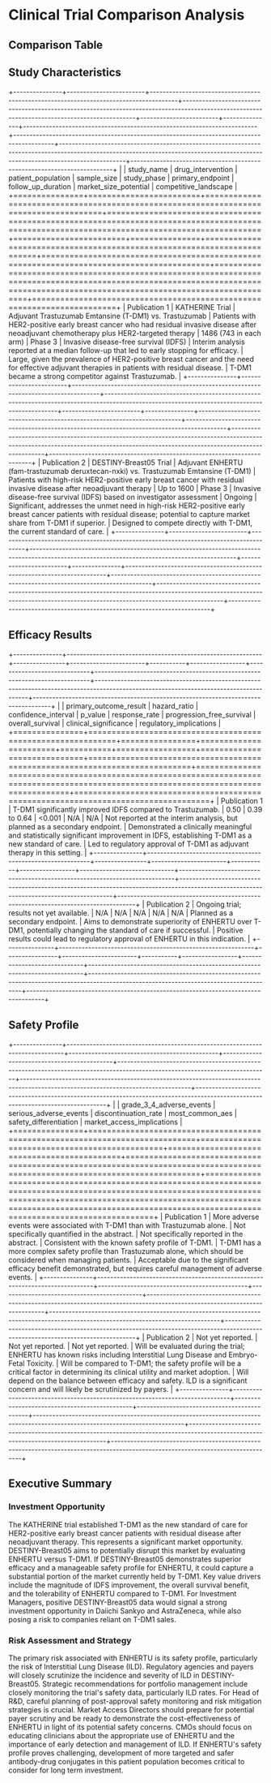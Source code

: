# Clinical Trial Comparison Analysis

## Comparison Table

## Study Characteristics
+---------------+------------------------+--------------------------------------------------------------------------------------+---------------------------------------------------------------------------------------------------------------------------------------------+------------------------+---------------+------------------------------------------------------------------------+------------------------------------------------------------------------------------------+--------------------------------------------------------------------------------------------------------------------------------------------------------------------------------+------------------------------------------------------------------------+
|               | study_name             | drug_intervention                                                                    | patient_population                                                                                                                          | sample_size            | study_phase   | primary_endpoint                                                       | follow_up_duration                                                                       | market_size_potential                                                                                                                                                          | competitive_landscape                                                  |
+===============+========================+======================================================================================+=============================================================================================================================================+========================+===============+========================================================================+==========================================================================================+================================================================================================================================================================================+========================================================================+
| Publication 1 | KATHERINE Trial        | Adjuvant Trastuzumab Emtansine (T-DM1) vs. Trastuzumab                               | Patients with HER2-positive early breast cancer who had residual invasive disease after neoadjuvant chemotherapy plus HER2-targeted therapy | 1486 (743 in each arm) | Phase 3       | Invasive disease-free survival (IDFS)                                  | Interim analysis reported at a median follow-up that led to early stopping for efficacy. | Large, given the prevalence of HER2-positive breast cancer and the need for effective adjuvant therapies in patients with residual disease.                                    | T-DM1 became a strong competitor against Trastuzumab.                  |
+---------------+------------------------+--------------------------------------------------------------------------------------+---------------------------------------------------------------------------------------------------------------------------------------------+------------------------+---------------+------------------------------------------------------------------------+------------------------------------------------------------------------------------------+--------------------------------------------------------------------------------------------------------------------------------------------------------------------------------+------------------------------------------------------------------------+
| Publication 2 | DESTINY-Breast05 Trial | Adjuvant ENHERTU (fam-trastuzumab deruxtecan-nxki) vs. Trastuzumab Emtansine (T-DM1) | Patients with high-risk HER2-positive early breast cancer with residual invasive disease after neoadjuvant therapy                          | Up to 1600             | Phase 3       | Invasive disease-free survival (IDFS) based on investigator assessment | Ongoing                                                                                  | Significant, addresses the unmet need in high-risk HER2-positive early breast cancer patients with residual disease; potential to capture market share from T-DM1 if superior. | Designed to compete directly with T-DM1, the current standard of care. |
+---------------+------------------------+--------------------------------------------------------------------------------------+---------------------------------------------------------------------------------------------------------------------------------------------+------------------------+---------------+------------------------------------------------------------------------+------------------------------------------------------------------------------------------+--------------------------------------------------------------------------------------------------------------------------------------------------------------------------------+------------------------------------------------------------------------+

## Efficacy Results
+---------------+------------------------------------------------------------+----------------+-----------------------+-----------+-----------------+-----------------------------+----------------------------------------------------------------------------+---------------------------------------------------------------------------------------------------------------------------------------+-----------------------------------------------------------------------------------+
|               | primary_outcome_result                                     | hazard_ratio   | confidence_interval   | p_value   | response_rate   | progression_free_survival   | overall_survival                                                           | clinical_significance                                                                                                                 | regulatory_implications                                                           |
+===============+============================================================+================+=======================+===========+=================+=============================+============================================================================+=======================================================================================================================================+===================================================================================+
| Publication 1 | T-DM1 significantly improved IDFS compared to Trastuzumab. | 0.50           | 0.39 to 0.64          | <0.001    | N/A             | N/A                         | Not reported at the interim analysis, but planned as a secondary endpoint. | Demonstrated a clinically meaningful and statistically significant improvement in IDFS, establishing T-DM1 as a new standard of care. | Led to regulatory approval of T-DM1 as adjuvant therapy in this setting.          |
+---------------+------------------------------------------------------------+----------------+-----------------------+-----------+-----------------+-----------------------------+----------------------------------------------------------------------------+---------------------------------------------------------------------------------------------------------------------------------------+-----------------------------------------------------------------------------------+
| Publication 2 | Ongoing trial; results not yet available.                  | N/A            | N/A                   | N/A       | N/A             | N/A                         | Planned as a secondary endpoint.                                           | Aims to demonstrate superiority of ENHERTU over T-DM1, potentially changing the standard of care if successful.                       | Positive results could lead to regulatory approval of ENHERTU in this indication. |
+---------------+------------------------------------------------------------+----------------+-----------------------+-----------+-----------------+-----------------------------+----------------------------------------------------------------------------+---------------------------------------------------------------------------------------------------------------------------------------+-----------------------------------------------------------------------------------+

## Safety Profile
+---------------+-----------------------------------------------------------------------------+----------------------------------------------+--------------------------------------------+----------------------------------------------------------------------------------------------------------------------------+----------------------------------------------------------------------------------------------------------------------------------+--------------------------------------------------------------------------------------------------------------------------------+
|               | grade_3_4_adverse_events                                                    | serious_adverse_events                       | discontinuation_rate                       | most_common_aes                                                                                                            | safety_differentiation                                                                                                           | market_access_implications                                                                                                     |
+===============+=============================================================================+==============================================+============================================+============================================================================================================================+==================================================================================================================================+================================================================================================================================+
| Publication 1 | More adverse events were associated with T-DM1 than with Trastuzumab alone. | Not specifically quantified in the abstract. | Not specifically reported in the abstract. | Consistent with the known safety profile of T-DM1.                                                                         | T-DM1 has a more complex safety profile than Trastuzumab alone, which should be considered when managing patients.               | Acceptable due to the significant efficacy benefit demonstrated, but requires careful management of adverse events.            |
+---------------+-----------------------------------------------------------------------------+----------------------------------------------+--------------------------------------------+----------------------------------------------------------------------------------------------------------------------------+----------------------------------------------------------------------------------------------------------------------------------+--------------------------------------------------------------------------------------------------------------------------------+
| Publication 2 | Not yet reported.                                                           | Not yet reported.                            | Not yet reported.                          | Will be evaluated during the trial; ENHERTU has known risks including Interstitial Lung Disease and Embryo-Fetal Toxicity. | Will be compared to T-DM1; the safety profile will be a critical factor in determining its clinical utility and market adoption. | Will depend on the balance between efficacy and safety. ILD is a significant concern and will likely be scrutinized by payers. |
+---------------+-----------------------------------------------------------------------------+----------------------------------------------+--------------------------------------------+----------------------------------------------------------------------------------------------------------------------------+----------------------------------------------------------------------------------------------------------------------------------+--------------------------------------------------------------------------------------------------------------------------------+


## Executive Summary

### Investment Opportunity
The KATHERINE trial established T-DM1 as the new standard of care for HER2-positive early breast cancer patients with residual disease after neoadjuvant therapy. This represents a significant market opportunity. DESTINY-Breast05 aims to potentially disrupt this market by evaluating ENHERTU versus T-DM1. If DESTINY-Breast05 demonstrates superior efficacy and a manageable safety profile for ENHERTU, it could capture a substantial portion of the market currently held by T-DM1. Key value drivers include the magnitude of IDFS improvement, the overall survival benefit, and the tolerability of ENHERTU compared to T-DM1. For Investment Managers, positive DESTINY-Breast05 data would signal a strong investment opportunity in Daiichi Sankyo and AstraZeneca, while also posing a risk to companies reliant on T-DM1 sales.

### Risk Assessment and Strategy
The primary risk associated with ENHERTU is its safety profile, particularly the risk of Interstitial Lung Disease (ILD). Regulatory agencies and payers will closely scrutinize the incidence and severity of ILD in DESTINY-Breast05. Strategic recommendations for portfolio management include closely monitoring the trial's safety data, particularly ILD rates. For Head of R&D, careful planning of post-approval safety monitoring and risk mitigation strategies is crucial. Market Access Directors should prepare for potential payer scrutiny and be ready to demonstrate the cost-effectiveness of ENHERTU in light of its potential safety concerns. CMOs should focus on educating clinicians about the appropriate use of ENHERTU and the importance of early detection and management of ILD. If ENHERTU's safety profile proves challenging, development of more targeted and safer antibody-drug conjugates in this patient population becomes critical to consider for long term investment.